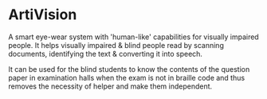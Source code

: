 # ArtiVision

A smart eye-wear system with 'human-like' capabilities for visually impaired people. 
It helps visually impaired & blind people read by scanning documents, identifying the text & converting it into speech. 

It can be used for the blind students to know the contents of the question paper in examination halls when the exam is not in braille code and thus removes the necessity of helper and make them independent.
